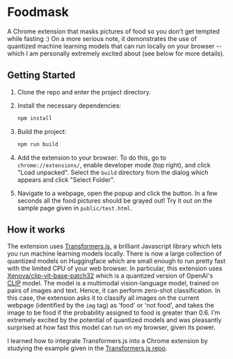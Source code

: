 
# Foodmask

A Chrome extension that masks pictures of food so you don't get tempted while fasting :) 
On a more serious note, it demonstrates the use of quantized machine learning models that can run locally on your browser -- which I am personally extremely excited about (see below for more details).

## Getting Started
1. Clone the repo and enter the project directory.
1. Install the necessary dependencies:
    ```bash
    npm install 
    ```

1. Build the project:
    ```bash
    npm run build 
    ```

1. Add the extension to your browser. To do this, go to `chrome://extensions/`, enable developer mode (top right), and click "Load unpacked". Select the `build` directory from the dialog which appears and click "Select Folder".

1. Navigate to a webpage, open the popup and click the button. In a few seconds all the food pictures should be grayed out! Try it out on the sample page given in `public/test.html`.

## How it works
The extension uses [Transformers.js](https://huggingface.co/docs/transformers.js/en/index), a brilliant Javascript library which lets you run machine learning models locally. There is now a large collection of quantized models on Huggingface which are small enough to run pretty fast with the limited CPU of your web browser. In particular, this extension uses [Xenova/clip-vit-base-patch32](https://huggingface.co/Xenova/clip-vit-base-patch32) which is a quantized version of OpenAI's [CLIP](https://huggingface.co/openai/clip-vit-base-patch32) model. The model is a multimodal vision-language model, trained on pairs of images and text. Hence, it can perform zero-shot classification. In this case, the extension asks it to classify all images on the current webpage (identified by the `img` tag) as 'food' or 'not food', and takes the image to be food if the probability assigned to food is greater than 0.6. I'm extremely excited by the potential of quantized models and was pleasantly surprised at how fast this model can run on my browser, given its power.

I learned how to integrate Transformers.js into a Chrome extension by studying the example given in the [Transformers.js repo](https://github.com/xenova/transformers.js).
